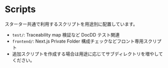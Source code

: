 # Scripts

スターター共通で利用するスクリプトを用途別に配置しています。

- `test/`: Traceability map 検証など DocDD テスト関連
- `frontend/`: Next.js Private Folder 構成チェックなどフロント専用スクリプト
- 追加スクリプトを作成する場合は用途に応じてサブディレクトリを増やしてください。
